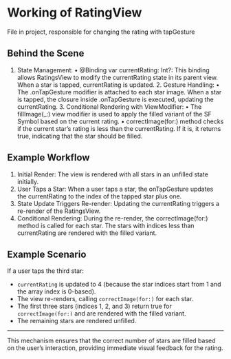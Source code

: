 # Working of RatingView

File in project, responsible for changing the rating with tapGesture


## Behind the Scene
1.    State Management:
    •    @Binding var currentRating: Int?: This binding allows RatingsView to modify the currentRating state in its parent view. When a star is tapped, currentRating is updated.
    2.    Gesture Handling:
    •    The .onTapGesture modifier is attached to each star image. When a star is tapped, the closure inside .onTapGesture is executed, updating the currentRating.
    3.    Conditional Rendering with ViewModifier:
    •    The fillImage(_:) view modifier is used to apply the filled variant of the SF Symbol based on the current rating.
    •    correctImage(for:) method checks if the current star’s rating is less than the currentRating. If it is, it returns true, indicating that the star should be filled.

## Example Workflow

1.    Initial Render: The view is rendered with all stars in an unfilled state initially.
2.    User Taps a Star: When a user taps a star, the onTapGesture updates the currentRating to the index of the tapped star plus one.
3.    State Update Triggers Re-render: Updating the currentRating triggers a re-render of the RatingsView.
4.    Conditional Rendering:  During the re-render, the correctImage(for:) method is called for each star. The stars with indices less than currentRating are rendered with the filled variant.

## Example Scenario

If a user taps the third star:

- `currentRating` is updated to 4 (because the star indices start from 1 and the array index is 0-based).
- The view re-renders, calling `correctImage(for:)` for each star.
- The first three stars (indices 1, 2, and 3) return true for `correctImage(for:)` and are rendered with the filled variant.
- The remaining stars are rendered unfilled.

---
This mechanism ensures that the correct number of stars are filled based on the user’s interaction, providing immediate visual feedback for the rating.
